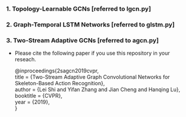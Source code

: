 
### 1. Topology-Learnable GCNs [referred to lgcn.py]

### 2. Graph-Temporal LSTM Networks [referred to glstm.py]

### 3. Two-Stream Adaptive GCNs [referred to agcn.py]
 - Please cite the following paper if you use this repository in your reseach.

    @inproceedings{2sagcn2019cvpr,  
      title     = {Two-Stream Adaptive Graph Convolutional Networks for Skeleton-Based Action Recognition},  
      author    = {Lei Shi and Yifan Zhang and Jian Cheng and Hanqing Lu},  
      booktitle = {CVPR},  
      year      = {2019},  
    }
    
